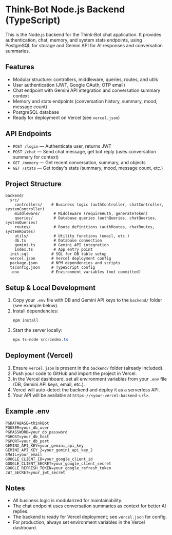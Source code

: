 
# Think-Bot Node.js Backend (TypeScript)

This is the Node.js backend for the Think-Bot chat application. It provides authentication, chat, memory, and system stats endpoints, using PostgreSQL for storage and Gemini API for AI responses and conversation summaries.

## Features
- Modular structure: controllers, middleware, queries, routes, and utils
- User authentication (JWT, Google OAuth, OTP email)
- Chat endpoint with Gemini API integration and conversation summary context
- Memory and stats endpoints (conversation history, summary, mood, message count)
- PostgreSQL database
- Ready for deployment on Vercel (see `vercel.json`)

## API Endpoints
- `POST /login` — Authenticate user, returns JWT
- `POST /chat` — Send chat message, get bot reply (uses conversation summary for context)
- `GET /memory` — Get recent conversation, summary, and objects
- `GET /stats` — Get today's stats (summary, mood, message count, etc.)

## Project Structure

```
backend/
  src/
    controllers/    # Business logic (authController, chatController, systemController)
    middleware/      # Middleware (requireAuth, generateToken)
    queries/         # Database queries (authQueries, chatQueries, systemQueries)
    routes/          # Route definitions (authRoutes, chatRoutes, systemRoutes)
    utils/           # Utility functions (email, etc.)
    db.ts            # Database connection
    gemini.ts        # Gemini API integration
    index.ts         # App entry point
  init.sql          # SQL for DB table setup
  vercel.json       # Vercel deployment config
  package.json      # NPM dependencies and scripts
  tsconfig.json     # TypeScript config
  .env              # Environment variables (not committed)
```

## Setup & Local Development
1. Copy your `.env` file with DB and Gemini API keys to the `backend/` folder (see example below).
2. Install dependencies:
   ```powershell
   npm install
   ```
3. Start the server locally:
   ```powershell
   npx ts-node src/index.ts
   ```

## Deployment (Vercel)
1. Ensure `vercel.json` is present in the `backend/` folder (already included).
2. Push your code to GitHub and import the project in Vercel.
3. In the Vercel dashboard, set all environment variables from your `.env` file (DB, Gemini API keys, email, etc.).
4. Vercel will auto-detect the backend and deploy it as a serverless API.
5. Your API will be available at `https://<your-vercel-backend-url>`.

## Example .env
```
PGDATABASE=thinkBot
PGUSER=your_db_user
PGPASSWORD=your_db_password
PGHOST=your_db_host
PGPORT=your_db_port
GEMINI_API_KEY=your_gemini_api_key
GEMINI_API_KEY_2=your_gemini_api_key_2
EMAIL=your_email
GOOGLE_CLIENT_ID=your_google_client_id
GOOGLE_CLIENT_SECRET=your_google_client_secret
GOOGLE_REFRESH_TOKEN=your_google_refresh_token
JWT_SECRET=your_jwt_secret
```

## Notes
- All business logic is modularized for maintainability.
- The chat endpoint uses conversation summaries as context for better AI replies.
- The backend is ready for Vercel deployment; see `vercel.json` for config.
- For production, always set environment variables in the Vercel dashboard.
